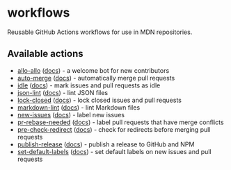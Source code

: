 # workflows

Reusable GitHub Actions workflows for use in MDN repositories.

## Available actions

- [allo-allo](.github/workflows/allo-allo.yml) ([docs](.github/workflows/allo-allo.md)) - a welcome bot for new contributors
- [auto-merge](.github/workflows/auto-merge.yml) ([docs](.github/workflows/auto-merge.md)) - automatically merge pull requests
- [idle](.github/workflows/idle.yml) ([docs](.github/workflows/idle.md)) - mark issues and pull requests as idle
- [json-lint](.github/workflows/json-lint.yml) ([docs](./docs/json-lint.md)) - lint JSON files
- [lock-closed](.github/workflows/lock-closed.yml) ([docs](./docs/lock-closed.md)) - lock closed issues and pull requests
- [markdown-lint](.github/workflows/markdown-lint.yml) ([docs](./docs/markdown-lint.md)) - lint Markdown files
- [new-issues](.github/workflows/new-issues.yml) ([docs](./docs/new-issues.md)) - label new issues
- [pr-rebase-needed](.github/workflows/pr-rebase-needed.yml) ([docs](./docs/pr-rebase-needed.md)) - label pull requests that have merge conflicts
- [pre-check-redirect](.github/workflows/pre-check-redirect.yml) ([docs](./docs/pre-check-redirect.md)) - check for redirects before merging pull requests
- [publish-release](.github/workflows/publish-release.yml) ([docs](./docs/publish-release.md)) - publish a release to GitHub and NPM
- [set-default-labels](.github/workflows/set-default-labels.yml) ([docs](./docs/set-default-labels.md)) - set default labels on new issues and pull requests
